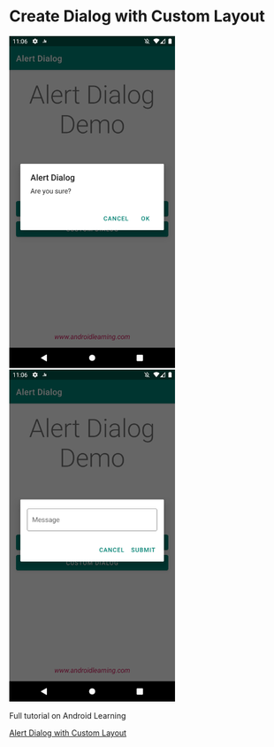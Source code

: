 # Create Dialog with Custom Layout

<div>
  <img src="https://github.com/akrajilwar/AlertDialogWithCustomLayout/blob/master/Screenshot_1566581781.png" height="600" >
  <img src="https://github.com/akrajilwar/AlertDialogWithCustomLayout/blob/master/Screenshot_1566581775.png" height="600">
</div>


Full tutorial on Android Learning

[Alert Dialog with Custom Layout](https://www.androidlearning.com/alert-dialog-with-custom-layout)
